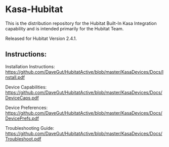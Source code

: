 # Kasa-Hubitat

This is the distribution repository for the Hubitat Built-In Kasa Integration capability and is intended primarily for the Hubitat Team.

Released for Hubitat Version 2.4.1.

## Instructions:

Installation Instructions:  https://github.com/DaveGut/HubitatActive/blob/master/KasaDevices/Docs/Install.pdf

Device Capabilities:  https://github.com/DaveGut/HubitatActive/blob/master/KasaDevices/Docs/DeviceCaps.pdf

Device Preferences:  https://github.com/DaveGut/HubitatActive/blob/master/KasaDevices/Docs/DevicePrefs.pdf

Troubleshooting Guide:  https://github.com/DaveGut/HubitatActive/blob/master/KasaDevices/Docs/Troubleshoot.pdf
